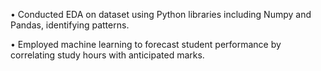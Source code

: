 
• Conducted EDA on dataset using Python libraries including Numpy and Pandas, identifying patterns.






• Employed machine learning to forecast student performance by correlating study hours with anticipated marks.
